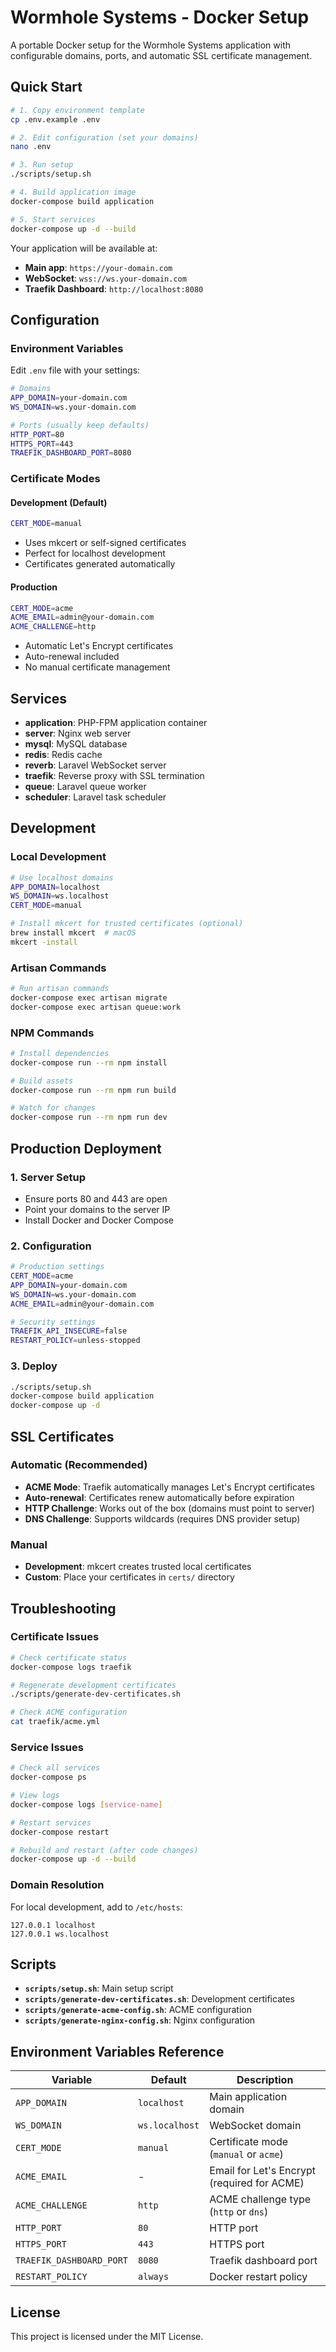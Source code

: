 # Wormhole Systems - Docker Setup

A portable Docker setup for the Wormhole Systems application with configurable domains, ports, and automatic SSL certificate management.

## Quick Start

```bash
# 1. Copy environment template
cp .env.example .env

# 2. Edit configuration (set your domains)
nano .env

# 3. Run setup
./scripts/setup.sh

# 4. Build application image
docker-compose build application

# 5. Start services
docker-compose up -d --build
```

Your application will be available at:
- **Main app**: `https://your-domain.com`
- **WebSocket**: `wss://ws.your-domain.com`
- **Traefik Dashboard**: `http://localhost:8080`

## Configuration

### Environment Variables

Edit `.env` file with your settings:

```bash
# Domains
APP_DOMAIN=your-domain.com
WS_DOMAIN=ws.your-domain.com

# Ports (usually keep defaults)
HTTP_PORT=80
HTTPS_PORT=443
TRAEFIK_DASHBOARD_PORT=8080
```

### Certificate Modes

#### Development (Default)
```bash
CERT_MODE=manual
```
- Uses mkcert or self-signed certificates
- Perfect for localhost development
- Certificates generated automatically

#### Production
```bash
CERT_MODE=acme
ACME_EMAIL=admin@your-domain.com
ACME_CHALLENGE=http
```
- Automatic Let's Encrypt certificates
- Auto-renewal included
- No manual certificate management

## Services

- **application**: PHP-FPM application container
- **server**: Nginx web server
- **mysql**: MySQL database
- **redis**: Redis cache
- **reverb**: Laravel WebSocket server
- **traefik**: Reverse proxy with SSL termination
- **queue**: Laravel queue worker
- **scheduler**: Laravel task scheduler

## Development

### Local Development
```bash
# Use localhost domains
APP_DOMAIN=localhost
WS_DOMAIN=ws.localhost
CERT_MODE=manual

# Install mkcert for trusted certificates (optional)
brew install mkcert  # macOS
mkcert -install
```

### Artisan Commands
```bash
# Run artisan commands
docker-compose exec artisan migrate
docker-compose exec artisan queue:work
```

### NPM Commands
```bash
# Install dependencies
docker-compose run --rm npm install

# Build assets
docker-compose run --rm npm run build

# Watch for changes
docker-compose run --rm npm run dev
```

## Production Deployment

### 1. Server Setup
- Ensure ports 80 and 443 are open
- Point your domains to the server IP
- Install Docker and Docker Compose

### 2. Configuration
```bash
# Production settings
CERT_MODE=acme
APP_DOMAIN=your-domain.com
WS_DOMAIN=ws.your-domain.com
ACME_EMAIL=admin@your-domain.com

# Security settings
TRAEFIK_API_INSECURE=false
RESTART_POLICY=unless-stopped
```

### 3. Deploy
```bash
./scripts/setup.sh
docker-compose build application
docker-compose up -d
```

## SSL Certificates

### Automatic (Recommended)
- **ACME Mode**: Traefik automatically manages Let's Encrypt certificates
- **Auto-renewal**: Certificates renew automatically before expiration
- **HTTP Challenge**: Works out of the box (domains must point to server)
- **DNS Challenge**: Supports wildcards (requires DNS provider setup)

### Manual
- **Development**: mkcert creates trusted local certificates
- **Custom**: Place your certificates in `certs/` directory

## Troubleshooting

### Certificate Issues
```bash
# Check certificate status
docker-compose logs traefik

# Regenerate development certificates
./scripts/generate-dev-certificates.sh

# Check ACME configuration
cat traefik/acme.yml
```

### Service Issues
```bash
# Check all services
docker-compose ps

# View logs
docker-compose logs [service-name]

# Restart services
docker-compose restart

# Rebuild and restart (after code changes)
docker-compose up -d --build
```

### Domain Resolution
For local development, add to `/etc/hosts`:
```
127.0.0.1 localhost
127.0.0.1 ws.localhost
```

## Scripts

- **`scripts/setup.sh`**: Main setup script
- **`scripts/generate-dev-certificates.sh`**: Development certificates
- **`scripts/generate-acme-config.sh`**: ACME configuration
- **`scripts/generate-nginx-config.sh`**: Nginx configuration

## Environment Variables Reference

| Variable | Default | Description |
|----------|---------|-------------|
| `APP_DOMAIN` | `localhost` | Main application domain |
| `WS_DOMAIN` | `ws.localhost` | WebSocket domain |
| `CERT_MODE` | `manual` | Certificate mode (`manual` or `acme`) |
| `ACME_EMAIL` | - | Email for Let's Encrypt (required for ACME) |
| `ACME_CHALLENGE` | `http` | ACME challenge type (`http` or `dns`) |
| `HTTP_PORT` | `80` | HTTP port |
| `HTTPS_PORT` | `443` | HTTPS port |
| `TRAEFIK_DASHBOARD_PORT` | `8080` | Traefik dashboard port |
| `RESTART_POLICY` | `always` | Docker restart policy |

## License

This project is licensed under the MIT License.
